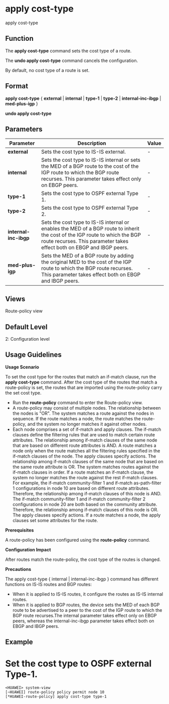 apply cost-type
===============

apply cost-type

Function
--------



The **apply cost-type** command sets the cost type of a route.

The **undo apply cost-type** command cancels the configuration.



By default, no cost type of a route is set.


Format
------

**apply cost-type** { **external** | **internal** | **type-1** | **type-2** | **internal-inc-ibgp** | **med-plus-igp** }

**undo apply cost-type**


Parameters
----------

| Parameter | Description | Value |
| --- | --- | --- |
| **external** | Sets the cost type to IS-IS external. | - |
| **internal** | Sets the cost type to IS-IS internal or sets the MED of a BGP route to the cost of the IGP route to which the BGP route recurses. This parameter takes effect only on EBGP peers. | - |
| **type-1** | Sets the cost type to OSPF external Type 1. | - |
| **type-2** | Sets the cost type to OSPF external Type 2. | - |
| **internal-inc-ibgp** | Sets the cost type to IS-IS internal or enables the MED of a BGP route to inherit the cost of the IGP route to which the BGP route recurses. This parameter takes effect both on EBGP and IBGP peers. | - |
| **med-plus-igp** | Sets the MED of a BGP route by adding the original MED to the cost of the IGP route to which the BGP route recurses. This parameter takes effect both on EBGP and IBGP peers. | - |



Views
-----

Route-policy view


Default Level
-------------

2: Configuration level


Usage Guidelines
----------------

**Usage Scenario**

To set the cost type for the routes that match an if-match clause, run the **apply cost-type** command. After the cost type of the routes that match a route-policy is set, the routes that are imported using the route-policy carry the set cost type.

* Run the **route-policy** command to enter the Route-policy view.
* A route-policy may consist of multiple nodes. The relationship between the nodes is "OR". The system matches a route against the nodes in sequence. If the route matches a node, the route matches the route-policy, and the system no longer matches it against other nodes.
* Each node comprises a set of if-match and apply clauses. The if-match clauses define the filtering rules that are used to match certain route attributes. The relationship among if-match clauses of the same node that are based on different route attributes is AND. A route matches a node only when the route matches all the filtering rules specified in the if-match clauses of the node. The apply clauses specify actions. The relationship among if-match clauses of the same node that are based on the same route attribute is OR. The system matches routes against the if-match clauses in order. If a route matches an if-match clause, the system no longer matches the route against the rest if-match clauses. For example, the if-match community-filter 1 and if-match as-path-filter 1 configurations in node 10 are based on different route attributes. Therefore, the relationship among if-match clauses of this node is AND. The if-match community-filter 1 and if-match community-filter 2 configurations in node 20 are both based on the community attribute. Therefore, the relationship among if-match clauses of this node is OR. The apply clauses specify actions. If a route matches a node, the apply clauses set some attributes for the route.

**Prerequisites**



A route-policy has been configured using the **route-policy** command.



**Configuration Impact**



After routes match the route-policy, the cost type of the routes is changed.



**Precautions**

The apply cost-type { internal | internal-inc-ibgp } command has different functions on IS-IS routes and BGP routes:

* When it is applied to IS-IS routes, it configure the routes as IS-IS internal routes.
* When it is applied to BGP routes, the device sets the MED of each BGP route to be advertised to a peer to the cost of the IGP route to which the BGP route recurses.The internal parameter takes effect only on EBGP peers, whereas the internal-inc-ibgp parameter takes effect both on EBGP and IBGP peers.


Example
-------

# Set the cost type to OSPF external Type-1.
```
<HUAWEI> system-view
[~HUAWEI] route-policy policy permit node 10
[*HUAWEI-route-policy] apply cost-type type-1

```
